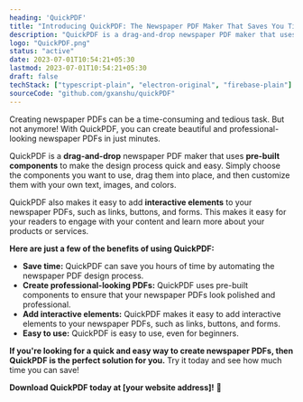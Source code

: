 ```yaml
---
heading: 'QuickPDF'
title: "Introducing QuickPDF: The Newspaper PDF Maker That Saves You Time"
description: "QuickPDF is a drag-and-drop newspaper PDF maker that uses pre-built components to make the design process quick and easy."
logo: "QuickPDF.png"
status: "active"
date: 2023-07-01T10:54:21+05:30
lastmod: 2023-07-01T10:54:21+05:30
draft: false
techStack: ["typescript-plain", "electron-original", "firebase-plain"]
sourceCode: "github.com/gxanshu/quickPDF"
---
```


Creating newspaper PDFs can be a time-consuming and tedious task. But not anymore! With QuickPDF, you can create beautiful and professional-looking newspaper PDFs in just minutes.

QuickPDF is a **drag-and-drop** newspaper PDF maker that uses **pre-built components** to make the design process quick and easy. Simply choose the components you want to use, drag them into place, and then customize them with your own text, images, and colors.

QuickPDF also makes it easy to add **interactive elements** to your newspaper PDFs, such as links, buttons, and forms. This makes it easy for your readers to engage with your content and learn more about your products or services.

**Here are just a few of the benefits of using QuickPDF:**

- **Save time:** QuickPDF can save you hours of time by automating the newspaper PDF design process.
- **Create professional-looking PDFs:** QuickPDF uses pre-built components to ensure that your newspaper PDFs look polished and professional.
- **Add interactive elements:** QuickPDF makes it easy to add interactive elements to your newspaper PDFs, such as links, buttons, and forms.
- **Easy to use:** QuickPDF is easy to use, even for beginners.

**If you're looking for a quick and easy way to create newspaper PDFs, then QuickPDF is the perfect solution for you.** Try it today and see how much time you can save!

**Download QuickPDF today at [your website address]!** 🎉
